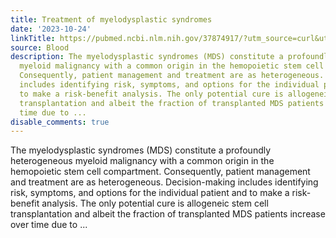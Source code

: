 ```yaml
---
title: Treatment of myelodysplastic syndromes
date: '2023-10-24'
linkTitle: https://pubmed.ncbi.nlm.nih.gov/37874917/?utm_source=curl&utm_medium=rss&utm_campaign=journals&utm_content=7603509&fc=None&ff=20231025180748&v=2.17.9.post6+86293ac
source: Blood
description: The myelodysplastic syndromes (MDS) constitute a profoundly heterogeneous
  myeloid malignancy with a common origin in the hemopoietic stem cell compartment.
  Consequently, patient management and treatment are as heterogeneous. Decision-making
  includes identifying risk, symptoms, and options for the individual patient and
  to make a risk-benefit analysis. The only potential cure is allogeneic stem cell
  transplantation and albeit the fraction of transplanted MDS patients increase over
  time due to ...
disable_comments: true
---
```

The myelodysplastic syndromes (MDS) constitute a profoundly heterogeneous myeloid malignancy with a common origin in the hemopoietic stem cell compartment. Consequently, patient management and treatment are as heterogeneous. Decision-making includes identifying risk, symptoms, and options for the individual patient and to make a risk-benefit analysis. The only potential cure is allogeneic stem cell transplantation and albeit the fraction of transplanted MDS patients increase over time due to ...